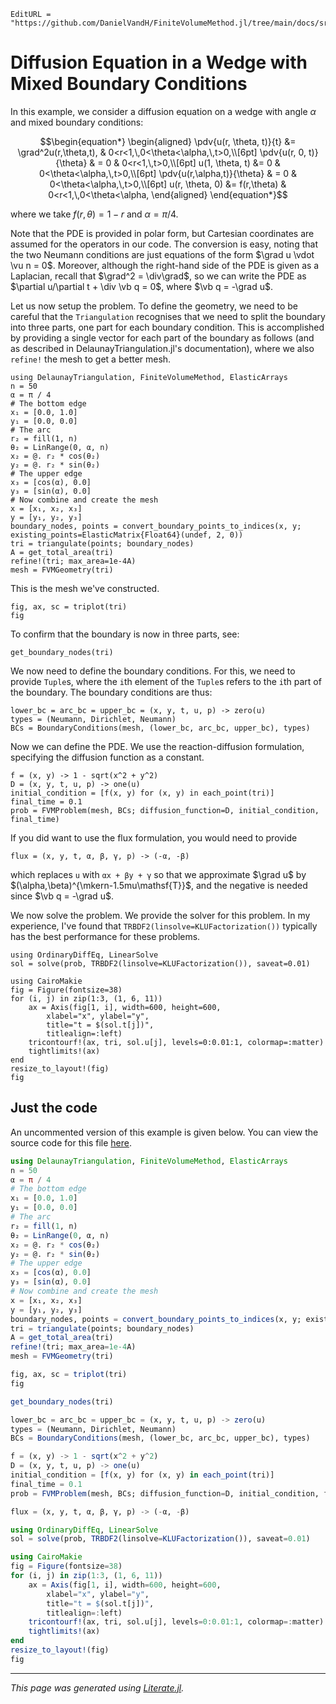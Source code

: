 ```@meta
EditURL = "https://github.com/DanielVandH/FiniteVolumeMethod.jl/tree/main/docs/src/literate_tutorials/diffusion_equation_in_a_wedge_with_mixed_boundary_conditions.jl"
```

# Diffusion Equation in a Wedge with Mixed Boundary Conditions
In this example, we consider a diffusion equation on a wedge
with angle $\alpha$ and mixed boundary conditions:
```math
\begin{equation*}
\begin{aligned}
\pdv{u(r, \theta, t)}{t} &= \grad^2u(r,\theta,t), & 0<r<1,\,0<\theta<\alpha,\,t>0,\\[6pt]
\pdv{u(r, 0, t)}{\theta} & = 0 & 0<r<1,\,t>0,\\[6pt]
u(1, \theta, t) &= 0 & 0<\theta<\alpha,\,t>0,\\[6pt]
\pdv{u(r,\alpha,t)}{\theta} & = 0 & 0<\theta<\alpha,\,t>0,\\[6pt]
u(r, \theta, 0) &= f(r,\theta) & 0<r<1,\,0<\theta<\alpha,
\end{aligned}
\end{equation*}
```
where we take $f(r,\theta) = 1-r$ and $\alpha=\pi/4$.

Note that the PDE is provided in polar form, but Cartesian coordinates
are assumed for the operators in our code. The conversion is easy, noting
that the two Neumann conditions are just equations of the form $\grad u \vdot \vu n = 0$.
Moreover, although the right-hand side of the PDE is given as a Laplacian,
recall that $\grad^2 = \div\grad$, so we can write the PDE as $\partial u/\partial t + \div \vb q = 0$,
where $\vb q = -\grad u$.

Let us now setup the problem. To define the geometry,
we need to be careful that the `Triangulation` recognises
that we need to split the boundary into three parts,
one part for each boundary condition. This is accomplished
by providing a single vector for each part of the boundary as follows
(and as described in DelaunayTriangulation.jl's documentation),
where we also `refine!` the mesh to get a better mesh.

````@example diffusion_equation_in_a_wedge_with_mixed_boundary_conditions
using DelaunayTriangulation, FiniteVolumeMethod, ElasticArrays
n = 50
α = π / 4
# The bottom edge
x₁ = [0.0, 1.0]
y₁ = [0.0, 0.0]
# The arc
r₂ = fill(1, n)
θ₂ = LinRange(0, α, n)
x₂ = @. r₂ * cos(θ₂)
y₂ = @. r₂ * sin(θ₂)
# The upper edge
x₃ = [cos(α), 0.0]
y₃ = [sin(α), 0.0]
# Now combine and create the mesh
x = [x₁, x₂, x₃]
y = [y₁, y₂, y₃]
boundary_nodes, points = convert_boundary_points_to_indices(x, y; existing_points=ElasticMatrix{Float64}(undef, 2, 0))
tri = triangulate(points; boundary_nodes)
A = get_total_area(tri)
refine!(tri; max_area=1e-4A)
mesh = FVMGeometry(tri)
````

This is the mesh we've constructed.

````@example diffusion_equation_in_a_wedge_with_mixed_boundary_conditions
fig, ax, sc = triplot(tri)
fig
````

To confirm that the boundary is now in three parts, see:

````@example diffusion_equation_in_a_wedge_with_mixed_boundary_conditions
get_boundary_nodes(tri)
````

We now need to define the boundary conditions. For this,
we need to provide `Tuple`s, where the `i`th element of the
`Tuple`s refers to the `i`th part of the boundary. The boundary
conditions are thus:

````@example diffusion_equation_in_a_wedge_with_mixed_boundary_conditions
lower_bc = arc_bc = upper_bc = (x, y, t, u, p) -> zero(u)
types = (Neumann, Dirichlet, Neumann)
BCs = BoundaryConditions(mesh, (lower_bc, arc_bc, upper_bc), types)
````

Now we can define the PDE. We use the reaction-diffusion formulation,
specifying the diffusion function as a constant.

````@example diffusion_equation_in_a_wedge_with_mixed_boundary_conditions
f = (x, y) -> 1 - sqrt(x^2 + y^2)
D = (x, y, t, u, p) -> one(u)
initial_condition = [f(x, y) for (x, y) in each_point(tri)]
final_time = 0.1
prob = FVMProblem(mesh, BCs; diffusion_function=D, initial_condition, final_time)
````

If you did want to use the flux formulation, you would need to provide

````@example diffusion_equation_in_a_wedge_with_mixed_boundary_conditions
flux = (x, y, t, α, β, γ, p) -> (-α, -β)
````

which replaces `u` with `αx + βy + γ` so that we approximate $\grad u$ by $(\alpha,\beta)^{\mkern-1.5mu\mathsf{T}}$,
and the negative is needed since $\vb q = -\grad u$.

We now solve the problem. We provide the solver for this problem.
In my experience, I've found that `TRBDF2(linsolve=KLUFactorization())` typically
has the best performance for these problems.

````@example diffusion_equation_in_a_wedge_with_mixed_boundary_conditions
using OrdinaryDiffEq, LinearSolve
sol = solve(prob, TRBDF2(linsolve=KLUFactorization()), saveat=0.01)
````

````@example diffusion_equation_in_a_wedge_with_mixed_boundary_conditions
using CairoMakie
fig = Figure(fontsize=38)
for (i, j) in zip(1:3, (1, 6, 11))
    ax = Axis(fig[1, i], width=600, height=600,
        xlabel="x", ylabel="y",
        title="t = $(sol.t[j])",
        titlealign=:left)
    tricontourf!(ax, tri, sol.u[j], levels=0:0.01:1, colormap=:matter)
    tightlimits!(ax)
end
resize_to_layout!(fig)
fig
````

## Just the code
An uncommented version of this example is given below.
You can view the source code for this file [here](https://github.com/DanielVandH/FiniteVolumeMethod.jl/tree/new-docs/docs/src/literate_tutorials/diffusion_equation_in_a_wedge_with_mixed_boundary_conditions.jl).

```julia
using DelaunayTriangulation, FiniteVolumeMethod, ElasticArrays
n = 50
α = π / 4
# The bottom edge
x₁ = [0.0, 1.0]
y₁ = [0.0, 0.0]
# The arc
r₂ = fill(1, n)
θ₂ = LinRange(0, α, n)
x₂ = @. r₂ * cos(θ₂)
y₂ = @. r₂ * sin(θ₂)
# The upper edge
x₃ = [cos(α), 0.0]
y₃ = [sin(α), 0.0]
# Now combine and create the mesh
x = [x₁, x₂, x₃]
y = [y₁, y₂, y₃]
boundary_nodes, points = convert_boundary_points_to_indices(x, y; existing_points=ElasticMatrix{Float64}(undef, 2, 0))
tri = triangulate(points; boundary_nodes)
A = get_total_area(tri)
refine!(tri; max_area=1e-4A)
mesh = FVMGeometry(tri)

fig, ax, sc = triplot(tri)
fig

get_boundary_nodes(tri)

lower_bc = arc_bc = upper_bc = (x, y, t, u, p) -> zero(u)
types = (Neumann, Dirichlet, Neumann)
BCs = BoundaryConditions(mesh, (lower_bc, arc_bc, upper_bc), types)

f = (x, y) -> 1 - sqrt(x^2 + y^2)
D = (x, y, t, u, p) -> one(u)
initial_condition = [f(x, y) for (x, y) in each_point(tri)]
final_time = 0.1
prob = FVMProblem(mesh, BCs; diffusion_function=D, initial_condition, final_time)

flux = (x, y, t, α, β, γ, p) -> (-α, -β)

using OrdinaryDiffEq, LinearSolve
sol = solve(prob, TRBDF2(linsolve=KLUFactorization()), saveat=0.01)

using CairoMakie
fig = Figure(fontsize=38)
for (i, j) in zip(1:3, (1, 6, 11))
    ax = Axis(fig[1, i], width=600, height=600,
        xlabel="x", ylabel="y",
        title="t = $(sol.t[j])",
        titlealign=:left)
    tricontourf!(ax, tri, sol.u[j], levels=0:0.01:1, colormap=:matter)
    tightlimits!(ax)
end
resize_to_layout!(fig)
fig
```

---

*This page was generated using [Literate.jl](https://github.com/fredrikekre/Literate.jl).*

